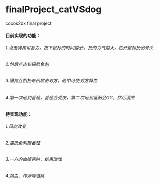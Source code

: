 # finalProject_catVSdog
cocos2dx final project
#### 目前实现的功能：
###### 1.点击狗狗可蓄力，按下鼠标的时间越长，扔的力气越大，松开鼠标扔出骨头
###### 2.然后点击猫猫扔鱼刺
###### 3.猫狗互相扔东西攻击对方，砸中可使对方掉血
###### 4.第一次砸到番茄，番茄会受伤，第二次砸到番茄会GG，然后消失

#### 待实现功能：
###### 1.风向改变
###### 2.猫扔鱼刺砸番茄
###### 3.一方的血掉完时，结束游戏
###### 4.加血、炸弹等道具
